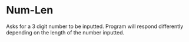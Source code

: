 # Num-Len
Asks for a 3 digit number to be inputted. Program will respond differently depending on the length of the number inputted.
